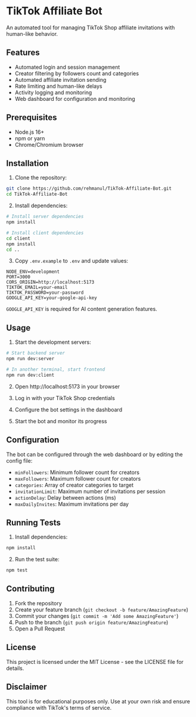 # TikTok Affiliate Bot

An automated tool for managing TikTok Shop affiliate invitations with human-like behavior.

## Features

- Automated login and session management
- Creator filtering by followers count and categories
- Automated affiliate invitation sending
- Rate limiting and human-like delays
- Activity logging and monitoring
- Web dashboard for configuration and monitoring

## Prerequisites

- Node.js 16+ 
- npm or yarn
- Chrome/Chromium browser

## Installation

1. Clone the repository:
```bash
git clone https://github.com/rehmanul/TikTok-Affiliate-Bot.git
cd TikTok-Affiliate-Bot
```

2. Install dependencies:
```bash
# Install server dependencies
npm install

# Install client dependencies
cd client
npm install
cd ..
```

3. Copy `.env.example` to `.env` and update values:
```env
NODE_ENV=development
PORT=3000
CORS_ORIGIN=http://localhost:5173
TIKTOK_EMAIL=your-email
TIKTOK_PASSWORD=your-password
GOOGLE_API_KEY=your-google-api-key
```

`GOOGLE_API_KEY` is required for AI content generation features.

## Usage

1. Start the development servers:

```bash
# Start backend server
npm run dev:server

# In another terminal, start frontend
npm run dev:client
```

2. Open http://localhost:5173 in your browser

3. Log in with your TikTok Shop credentials

4. Configure the bot settings in the dashboard

5. Start the bot and monitor its progress

## Configuration

The bot can be configured through the web dashboard or by editing the config file:

- `minFollowers`: Minimum follower count for creators
- `maxFollowers`: Maximum follower count for creators
- `categories`: Array of creator categories to target
- `invitationLimit`: Maximum number of invitations per session
- `actionDelay`: Delay between actions (ms)
- `maxDailyInvites`: Maximum invitations per day

## Running Tests

1. Install dependencies:
```bash
npm install
```

2. Run the test suite:
```bash
npm test
```


## Contributing

1. Fork the repository
2. Create your feature branch (`git checkout -b feature/AmazingFeature`)
3. Commit your changes (`git commit -m 'Add some AmazingFeature'`)
4. Push to the branch (`git push origin feature/AmazingFeature`)
5. Open a Pull Request

## License

This project is licensed under the MIT License - see the LICENSE file for details.

## Disclaimer

This tool is for educational purposes only. Use at your own risk and ensure compliance with TikTok's terms of service.
